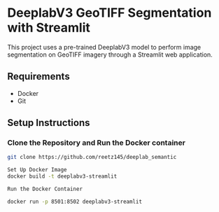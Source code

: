 # DeeplabV3 GeoTIFF Segmentation with Streamlit

This project uses a pre-trained DeeplabV3 model to perform image segmentation on GeoTIFF imagery through a Streamlit web application.

## Requirements

- Docker
- Git

## Setup Instructions

### Clone the Repository and Run the Docker container

```sh
git clone https://github.com/reetz145/deeplab_semantic

Set Up Docker Image
docker build -t deeplabv3-streamlit

Run the Docker Container

docker run -p 8501:8502 deeplabv3-streamlit
